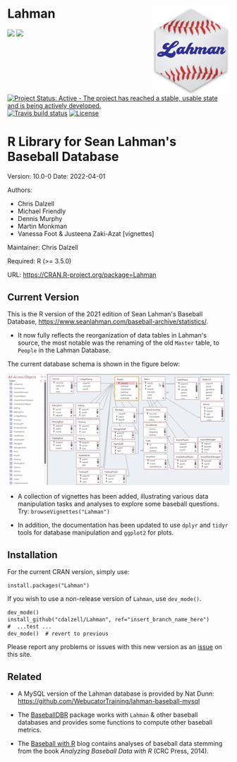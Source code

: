 Lahman <img src="man/figures/Lahman_hex.png" align="right" />
==========================================================

[![](https://www.r-pkg.org/badges/version/Lahman)](https://cran.r-project.org/package=Lahman) [![](https://cranlogs.r-pkg.org/badges/grand-total/Lahman)](https://cran.r-project.org/package=Lahman)
[![Project Status: Active - The project has reached a stable, usable state and is being actively developed.](https://www.repostatus.org/badges/latest/active.svg)](http://www.repostatus.org/#active)
[![Travis build status](https://travis-ci.com/cdalzell/Lahman.svg?branch=master)](https://travis-ci.com/cdalzell/Lahman)
[![License](https://img.shields.io/badge/license-GPL%20%28%3E=%202%29-brightgreen.svg?style=flat)](https://www.gnu.org/licenses/gpl-2.0.html) 


R Library for Sean Lahman's Baseball Database
========================================================

Version: 10.0-0
Date: 2022-04-01

Authors:

* Chris Dalzell
* Michael Friendly
* Dennis Murphy
* Martin Monkman
* Vanessa Foot & Justeena Zaki-Azat [vignettes]
    
Maintainer: Chris Dalzell

Required: R (>= 3.5.0)

URL: https://CRAN.R-project.org/package=Lahman

## Current Version

This is the R version of the 2021 edition of Sean Lahman's Baseball Database, https://www.seanlahman.com/baseball-archive/statistics/.

* It now fully reflects the reorganization of data tables in Lahman's source,
the most notable was the renaming of the old `Master` table, to `People` in the
Lahman Database. 

The current database schema is shown in the figure below:

![](man/figures/Lahnan-db-diagram.jpg)

* A collection of vignettes has been added, illustrating various data manipulation
tasks and analyses to explore some baseball questions.  Try: `browseVignettes("Lahman")`

* In addition, the documentation
has been updated to use `dplyr` and `tidyr` tools for database manipulation and `ggplot2` for plots.

## Installation

For the current CRAN version, simply use:

    install.packages("Lahman")

If you wish to use a non-release version of `Lahman`, use `dev_mode()`.

    dev_mode()
    install_github("cdalzell/Lahman", ref="insert_branch_name_here")
    #  ...test ...
    dev_mode()  # revert to previous


Please report any problems or issues with this new version as an [issue](https://github.com/cdalzell/Lahman/issues) on this site.

## Related
* A MySQL version of the Lahman database is provided by Nat Dunn: https://github.com/WebucatorTraining/lahman-baseball-mysql

* The [BaseballDBR](https://cran.r-project.org/package=baseballDBR) package
works with `Lahman` & other baseball databases and provides some functions
to compute other baseball metrics.

* The [Baseball with R](https://baseballwithr.wordpress.com/) blog contains
analyses of baseball data stemming from the book _Analyzing Baseball Data with R_ (CRC Press, 2014).


